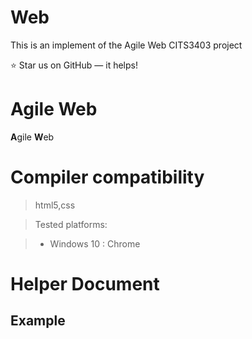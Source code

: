 # Web
This is an implement of the Agile Web CITS3403 project

⭐ Star us on GitHub — it helps!

# Agile Web

**A**gile **W**eb

# Compiler compatibility
> html5,css

> Tested platforms:

> - Windows 10 : Chrome

# Helper Document

## Example
```html

```

